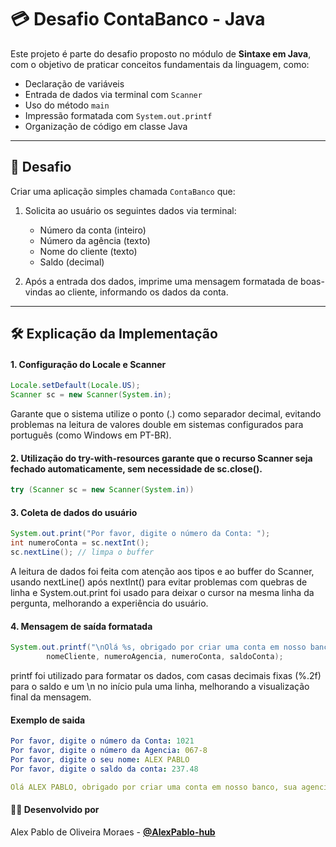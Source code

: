 # 💳 Desafio ContaBanco - Java

Este projeto é parte do desafio proposto no módulo de **Sintaxe em Java**, com o objetivo de praticar conceitos fundamentais da linguagem, como:

- Declaração de variáveis
- Entrada de dados via terminal com `Scanner`
- Uso do método `main`
- Impressão formatada com `System.out.printf`
- Organização de código em classe Java

---

## 📌 Desafio

Criar uma aplicação simples chamada `ContaBanco` que:

1. Solicita ao usuário os seguintes dados via terminal:
   - Número da conta (inteiro)
   - Número da agência (texto)
   - Nome do cliente (texto)
   - Saldo (decimal)

2. Após a entrada dos dados, imprime uma mensagem formatada de boas-vindas ao cliente, informando os dados da conta.

---

## 🛠️ Explicação da Implementação

#### 1. Configuração do Locale e Scanner
```java
Locale.setDefault(Locale.US);
Scanner sc = new Scanner(System.in);
```
Garante que o sistema utilize o ponto (.) como separador decimal, evitando problemas na leitura de valores double em sistemas configurados para português (como Windows em PT-BR).

#### 2. Utilização do try-with-resources garante que o recurso Scanner seja fechado automaticamente, sem necessidade de sc.close().
```java
try (Scanner sc = new Scanner(System.in))
```

#### 3. Coleta de dados do usuário
```java
System.out.print("Por favor, digite o número da Conta: ");
int numeroConta = sc.nextInt();
sc.nextLine(); // limpa o buffer
```
A leitura de dados foi feita com atenção aos tipos e ao buffer do Scanner, usando nextLine() após nextInt() para evitar problemas com quebras de linha e System.out.print foi usado para deixar o cursor na mesma linha da pergunta, melhorando a experiência do usuário.

#### 4. Mensagem de saída formatada
```java
System.out.printf("\nOlá %s, obrigado por criar uma conta em nosso banco, sua agencia é %s, conta %d e seu saldo %.2f já está disponível para saque.\n",
        nomeCliente, numeroAgencia, numeroConta, saldoConta);
```
printf foi utilizado para formatar os dados, com casas decimais fixas (%.2f) para o saldo e um \n no início pula uma linha, melhorando a visualização final da mensagem.

#### Exemplo de saida
```yaml
Por favor, digite o número da Conta: 1021
Por favor, digite o número da Agencia: 067-8
Por favor, digite o seu nome: ALEX PABLO
Por favor, digite o saldo da conta: 237.48

Olá ALEX PABLO, obrigado por criar uma conta em nosso banco, sua agencia é 067-8, conta 1021 e seu saldo 237.48 já está disponível para saque.
```

#### 👨‍💻 Desenvolvido por
Alex Pablo de Oliveira Moraes -  [**@AlexPablo-hub**](https://github.com/AlexPablo-hub)
